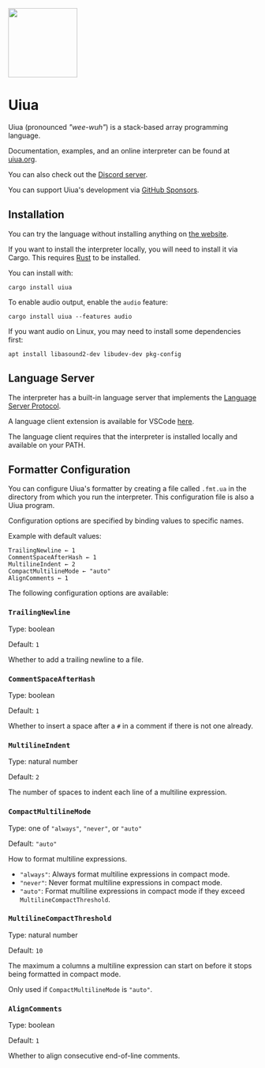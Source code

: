 
<img src="site/uiua-logo.png" width="140"/> 

# Uiua

Uiua (pronounced *"wee-wuh"*) is a stack-based array programming language.

Documentation, examples, and an online interpreter can be found at [uiua.org](https://uiua.org).

You can also check out the [Discord server](https://discord.gg/3r9nrfYhCc).

You can support Uiua's development via [GitHub Sponsors](https://github.com/sponsors/uiua-lang).

## Installation

You can try the language without installing anything on [the website](https://uiua.org).

If you want to install the interpreter locally, you will need to install it via Cargo.
This requires [Rust](https://www.rust-lang.org/tools/install) to be installed.

You can install with:
```
cargo install uiua
```

To enable audio output, enable the `audio` feature:
```
cargo install uiua --features audio
```

If you want audio on Linux, you may need to install some dependencies first:
```
apt install libasound2-dev libudev-dev pkg-config
```

## Language Server

The interpreter has a built-in language server that implements the [Language Server Protocol](https://microsoft.github.io/language-server-protocol/).

A language client extension is available for VSCode [here](https://marketplace.visualstudio.com/items?itemName=uiua-lang.uiua-vscode).

The language client requires that the interpreter is installed locally and available on your PATH.

## Formatter Configuration

You can configure Uiua's formatter by creating a file called `.fmt.ua` in the directory from which you run the interpreter. This configuration file is also a Uiua program.

Configuration options are specified by binding values to specific names.

Example with default values:
```
TrailingNewline ← 1
CommentSpaceAfterHash ← 1
MultilineIndent ← 2
CompactMultilineMode ← "auto"
AlignComments ← 1
```

The following configuration options are available:

### `TrailingNewline`
Type: boolean

Default: `1`

Whether to add a trailing newline to a file.

### `CommentSpaceAfterHash`
Type: boolean

Default: `1`

Whether to insert a space after a `#` in a comment if there is not one already.

### `MultilineIndent`
Type: natural number

Default: `2`

The number of spaces to indent each line of a multiline expression.

### `CompactMultilineMode`
Type: one of `"always"`, `"never"`, or `"auto"`

Default: `"auto"`

How to format multiline expressions.
- `"always"`: Always format multiline expressions in compact mode.
- `"never"`: Never format multiline expressions in compact mode.
- `"auto"`: Format multiline expressions in compact mode if they exceed `MultilineCompactThreshold`.

### `MultilineCompactThreshold`
Type: natural number

Default: `10`

The maximum a columns a multiline expression can start on before it stops being formatted in compact mode.

Only used if `CompactMultilineMode` is `"auto"`.

### `AlignComments`
Type: boolean

Default: `1`

Whether to align consecutive end-of-line comments.